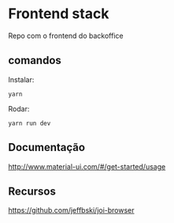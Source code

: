 # Frontend stack 

Repo com o frontend do backoffice

## comandos

Instalar:
```
yarn 
```

Rodar:
```
yarn run dev
```

## Documentação
http://www.material-ui.com/#/get-started/usage

## Recursos
https://github.com/jeffbski/joi-browser